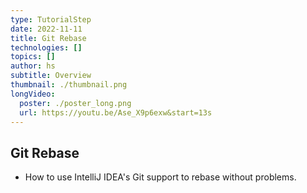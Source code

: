 ```yaml
---
type: TutorialStep
date: 2022-11-11
title: Git Rebase
technologies: []
topics: []
author: hs
subtitle: Overview
thumbnail: ./thumbnail.png
longVideo:
  poster: ./poster_long.png
  url: https://youtu.be/Ase_X9p6exw&start=13s
---
```


## Git Rebase

* How to use IntelliJ IDEA's Git support to rebase without problems.